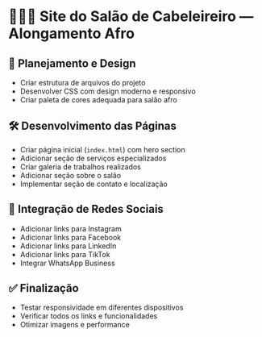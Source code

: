 # 💇🏾‍♀️ Site do Salão de Cabeleireiro — Alongamento Afro

## 🧠 Planejamento e Design

- Criar estrutura de arquivos do projeto  
- Desenvolver CSS com design moderno e responsivo  
- Criar paleta de cores adequada para salão afro  

## 🛠️ Desenvolvimento das Páginas

- Criar página inicial (`index.html`) com hero section  
- Adicionar seção de serviços especializados  
- Criar galeria de trabalhos realizados  
- Adicionar seção sobre o salão  
- Implementar seção de contato e localização  

## 📱 Integração de Redes Sociais

- Adicionar links para Instagram  
- Adicionar links para Facebook  
- Adicionar links para LinkedIn  
- Adicionar links para TikTok  
- Integrar WhatsApp Business  

## ✅ Finalização

- Testar responsividade em diferentes dispositivos  
- Verificar todos os links e funcionalidades  
- Otimizar imagens e performance  
